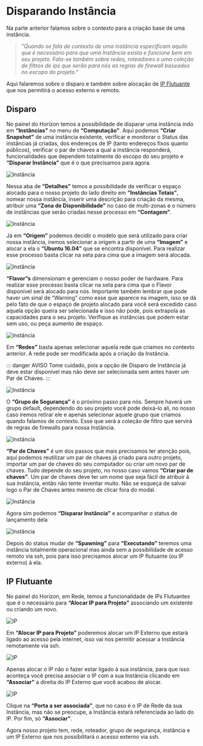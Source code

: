 # Disparando Instância

Na parte anterior falamos sobre o contexto para a criação base de uma instância. 

> *"Quando se fala de contexto de uma instância especificam aquilo que é necessário para que uma Instância exista e funcione bem em seu projeto. Fala-se também sobre redes, roteadores e uma coleção de filtros de ips que serão para nós as regras de firewall baseados no escopo do projeto."*

Aqui falaremos sobre o disparo e também sobre alocação de [IP Flutuante](../redes/ipsFlutuantes.md) que nos permitirá o acesso externo e remoto.

## Disparo

No painel do Horizon temos a possibilidade de disparar uma instância indo em **“Instâncias”** no menu de **“Computação”**. Aqui podemos **“Criar Snapshot”** de uma instância existente, verificar e monitorar o Status das instâncias já criadas, dos endereços de IP (tanto endereços fixos quanto públicos), verificar o par de chaves a qual a instância responderá,  funcionalidades que dependem totalmente do escopo do seu projeto e **“Disparar Instância”** que é o que precisamos para agora.

![Instância](../../img/guides/instancia1.png)

Nessa aba de **“Detalhes”** temos a possibilidade de verificar o espaço alocado para o nosso projeto do lado direito em **“Instâncias Totais”**, nomear nossa instância, inserir uma descrição para criação da mesma, atribuir uma **“Zona de Disponibilidade”** no caso de multi-zonas e o número de instâncias que serão criadas nesse processo em **“Contagem”**.

![Instância](../../img/guides/instancia2.png)

Já em **“Origem”** podemos decidir o modelo que será utilizado para criar nossa instância, iremos selecionar a origem a partir de uma **“Imagem”** e alocar a ela o **“Ubuntu 16.04”** que se encontra disponível. Para realizar esse processo basta clicar na seta para cima que a imagem será alocada. 

![Instância](../../img/guides/instancia3.png)

**“Flavor”s** dimensionam e gerenciam o nosso poder de hardware. Para realizar esse processo basta clicar na seta para cima que o Flavor disponível será alocado para nós. Importante também lembrar que pode haver um sinal de “Warning” como esse que aparece na imagem, isso se dá pelo fato de que o espaço de projeto alocado para você será excedido caso aquela opção queira ser selecionada e isso não pode, pois extrapola as capacidades para o seu projeto. Verifique as instâncias que podem estar sem uso, ou peça aumento de espaço.

![Instância](../../img/guides/instancia4.png)

Em **“Redes”** basta apenas selecionar aquela rede que criamos no contexto anterior. A rede pode ser modificada após a criação da Instância. 

::: danger AVISO
Tome cuidado, pois a opção de Disparo de Instância já deve estar disponível mas não deve ser selecionada sem antes haver um Par de Chaves.
:::

![Instância](../../img/guides/instancia5.png)

O **“Grupo de Segurança”** é o próximo passo para nós. Sempre haverá um grupo default, dependendo do seu projeto você pode deixá-lo ali, no nosso caso iremos retirar ele e apenas selecionar aquele grupo que criamos quando falamos de contexto. Esse que será a coleção de filtro que servirá de regras de firewalls para nossa Instância.

![Instância](../../img/guides/instancia6.png)

**“Par de Chaves”** é um dos passos que mais precisamos ter atenção pois, aqui podemos reutilizar um par de chaves já criado para outro projeto, importar um par de chaves do seu computador ou criar um novo par de chaves. Tudo depende do seu projeto, no nosso caso vamos **“Criar par de chaves”**. Um par de chaves deve ter um nome que seja fácil de atribuir à sua instância, então não tente inventar muito. Não se esqueça de salvar logo o Par de Chaves antes mesmo de clicar fora do modal.

![Instância](../../img/guides/instancia7.png)

Agora sim podemos **“Disparar Instância”** e acompanhar o status de lançamento dela

![Instância](../../img/guides/instancia8.png)

Depois do status mudar de **“Spawning”** para **“Executando”** teremos uma instância totalmente operacional mas ainda sem a possibilidade de acesso remoto via ssh, pois para isso precisamos alocar um IP flutuante (ou IP externo) à ela.

## IP Flutuante

No painel do Horizon, em Rede, temos a funcionalidade de IPs Flutuantes que é o necessário para **“Alocar IP para Projeto”** associando um existente ou criando um novo. 

![IP](../../img/guides/ip.png)

Em **“Alocar IP para Projeto”** poderemos alocar um IP Externo que estará ligado ao acesso pela internet, isso vai nos permitir acessar a Instância remotamente via ssh.

![IP](../../img/guides/ip2.png)

Apenas alocar o IP não o fazer estar ligado à sua instância, para que isso aconteça você precisa associar o IP com a sua Instância clicando em **“Associar”** a direita do IP Externo que você acabou de alocar.

![IP](../../img/guides/ip3.png)

Clique na **“Porta a ser associada”**, que no caso é o IP de Rede da sua Instância, mas não se preocupe, a Instância estará referenciada ao lado do IP. Por fim, só **“Associar”**.

Agora nosso projeto tem, rede, roteador, grupo de segurança, instância e um IP Externo que nos possibilitará o acesso externo via ssh.






